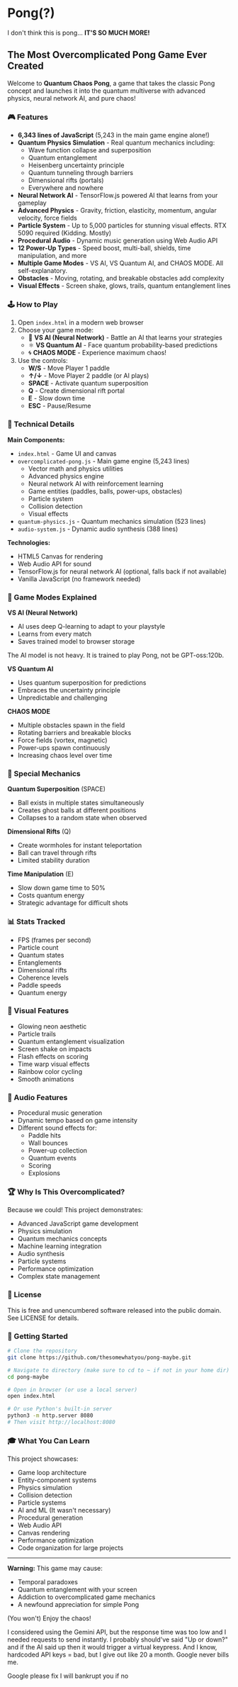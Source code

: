 # Pong(?)

I don't think this is pong... **IT'S SO MUCH MORE!**

## The Most Overcomplicated Pong Game Ever Created

Welcome to **Quantum Chaos Pong**, a game that takes the classic Pong concept and launches it into the quantum multiverse with advanced physics, neural network AI, and pure chaos!

### 🎮 Features

- **6,343 lines of JavaScript** (5,243 in the main game engine alone!)
- **Quantum Physics Simulation** - Real quantum mechanics including:
  - Wave function collapse and superposition
  - Quantum entanglement
  - Heisenberg uncertainty principle
  - Quantum tunneling through barriers
  - Dimensional rifts (portals)
  - Everywhere and nowhere
- **Neural Network AI** - TensorFlow.js powered AI that learns from your gameplay
- **Advanced Physics** - Gravity, friction, elasticity, momentum, angular velocity, force fields
- **Particle System** - Up to 5,000 particles for stunning visual effects. RTX 5090 required (Kidding. Mostly)
- **Procedural Audio** - Dynamic music generation using Web Audio API
- **12 Power-Up Types** - Speed boost, multi-ball, shields, time manipulation, and more
- **Multiple Game Modes** - VS AI, VS Quantum AI, and CHAOS MODE. All self-explanatory.
- **Obstacles** - Moving, rotating, and breakable obstacles add complexity
- **Visual Effects** - Screen shake, glows, trails, quantum entanglement lines

### 🕹️ How to Play

1. Open `index.html` in a modern web browser
2. Choose your game mode:
   - 🤖 **VS AI (Neural Network)** - Battle an AI that learns your strategies
   - ⚛️ **VS Quantum AI** - Face quantum probability-based predictions
   - 🌀 **CHAOS MODE** - Experience maximum chaos!
3. Use the controls:
   - **W/S** - Move Player 1 paddle
   - **↑/↓** - Move Player 2 paddle (or AI plays)
   - **SPACE** - Activate quantum superposition
   - **Q** - Create dimensional rift portal
   - **E** - Slow down time
   - **ESC** - Pause/Resume

### 🔬 Technical Details

**Main Components:**
- `index.html` - Game UI and canvas
- `overcomplicated-pong.js` - Main game engine (5,243 lines)
  - Vector math and physics utilities
  - Advanced physics engine
  - Neural network AI with reinforcement learning
  - Game entities (paddles, balls, power-ups, obstacles)
  - Particle system
  - Collision detection
  - Visual effects
- `quantum-physics.js` - Quantum mechanics simulation (523 lines)
- `audio-system.js` - Dynamic audio synthesis (388 lines)

**Technologies:**
- HTML5 Canvas for rendering
- Web Audio API for sound
- TensorFlow.js for neural network AI (optional, falls back if not available)
- Vanilla JavaScript (no framework needed)

### 🎯 Game Modes Explained

**VS AI (Neural Network)**
- AI uses deep Q-learning to adapt to your playstyle
- Learns from every match
- Saves trained model to browser storage

The AI model is not heavy. It is trained to play Pong, not be GPT-oss:120b.

**VS Quantum AI**
- Uses quantum superposition for predictions
- Embraces the uncertainty principle
- Unpredictable and challenging

**CHAOS MODE**
- Multiple obstacles spawn in the field
- Rotating barriers and breakable blocks
- Force fields (vortex, magnetic)
- Power-ups spawn continuously
- Increasing chaos level over time

### 🌟 Special Mechanics

**Quantum Superposition** (SPACE)
- Ball exists in multiple states simultaneously
- Creates ghost balls at different positions
- Collapses to a random state when observed

**Dimensional Rifts** (Q)
- Create wormholes for instant teleportation
- Ball can travel through rifts
- Limited stability duration

**Time Manipulation** (E)
- Slow down game time to 50%
- Costs quantum energy
- Strategic advantage for difficult shots

### 📊 Stats Tracked

- FPS (frames per second)
- Particle count
- Quantum states
- Entanglements
- Dimensional rifts
- Coherence levels
- Paddle speeds
- Quantum energy

### 🎨 Visual Features

- Glowing neon aesthetic
- Particle trails
- Quantum entanglement visualization
- Screen shake on impacts
- Flash effects on scoring
- Time warp visual effects
- Rainbow color cycling
- Smooth animations

### 🎵 Audio Features

- Procedural music generation
- Dynamic tempo based on game intensity
- Different sound effects for:
  - Paddle hits
  - Wall bounces
  - Power-up collection
  - Quantum events
  - Scoring
  - Explosions

### 🏆 Why Is This Overcomplicated?

Because we could! This project demonstrates:
- Advanced JavaScript game development
- Physics simulation
- Quantum mechanics concepts
- Machine learning integration
- Audio synthesis
- Particle systems
- Performance optimization
- Complex state management

### 📝 License

This is free and unencumbered software released into the public domain. See LICENSE for details.

### 🚀 Getting Started

```bash
# Clone the repository
git clone https://github.com/thesomewhatyou/pong-maybe.git

# Navigate to directory (make sure to cd to ~ if not in your home dir)
cd pong-maybe

# Open in browser (or use a local server)
open index.html

# Or use Python's built-in server
python3 -m http.server 8080
# Then visit http://localhost:8080
```

### 🎓 What You Can Learn

This project showcases:
- Game loop architecture
- Entity-component systems
- Physics simulation
- Collision detection
- Particle systems
- AI and ML (It wasn't necessary)
- Procedural generation
- Web Audio API
- Canvas rendering
- Performance optimization
- Code organization for large projects

---

**Warning:** This game may cause:
- Temporal paradoxes
- Quantum entanglement with your screen
- Addiction to overcomplicated game mechanics
- A newfound appreciation for simple Pong

(You won't) Enjoy the chaos! 

I considered using the Gemini API, but the response time was too low and I needed requests to send instantly. I probably should've said "Up or down?" and if the AI said up then it would trigger a 
virtual keypress. And I know, hardcoded API keys = bad, but I give out like 20 a month. Google never bills me.

Google please fix I will bankrupt you if no
